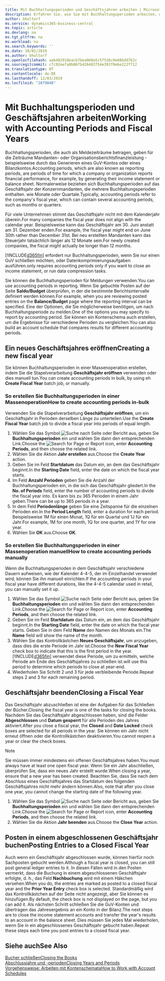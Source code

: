 ```yaml
---
title: Mit Buchhaltungsperioden und Geschäftsjahren arbeiten | Microsoft Docs
description: Erfahren Sie, wie Sie mit Buchhaltungsperioden arbeiten, um festzulegen, wann Ihr Unternehmen über Finanzleistung berichtet.
author: bholtorf
ms.service: dynamics365-business-central
ms.topic: article
ms.devlang: na
ms.tgt_pltfrm: na
ms.workload: na
ms.search.keywords: ''
ms.date: 10/01/2019
ms.author: bholtorf
ms.openlocfilehash: aab482918eacb7bea068a5c5f536c9e88bdd7b2c
ms.sourcegitcommit: cfc92eefa8b06fb426482f54e393f0e6e222f712
ms.translationtype: HT
ms.contentlocale: de-DE
ms.lasthandoff: 12/03/2019
ms.locfileid: "2879848"
---
```

# <a name="working-with-accounting-periods-and-fiscal-years"></a><span data-ttu-id="550dc-103">Mit Buchhaltungsperioden und Geschäftsjahren arbeiten</span><span class="sxs-lookup"><span data-stu-id="550dc-103">Working with Accounting Periods and Fiscal Years</span></span>
<span data-ttu-id="550dc-104">Buchhaltungsperioden, die auch als Meldezeiträume betragen, geben für die Zeiträume Mandanten- oder Organisationsberichtsfinanzleistung - beispielsweise durch das Generieren eines GuV-Kontos oder eines Bilanzkontos.</span><span class="sxs-lookup"><span data-stu-id="550dc-104">Accounting periods, which are also known as reporting periods, are periods of time for which a company or organization reports financial performance, for example, by generating their income statement or balance sheet.</span></span> <span data-ttu-id="550dc-105">Normalerweise beziehen sich Buchhaltungsperioden auf das Geschäftsjahr der Konzernmandanten, die mehrere Buchhaltungsperioden enthalten. wie Monate oder Quartale.</span><span class="sxs-lookup"><span data-stu-id="550dc-105">Typically, accounting periods refer to the company's fiscal year, which can contain several accounting periods, such as months or quarters.</span></span>

<span data-ttu-id="550dc-106">Für viele Unternehmen stimmt das Geschäftsjahr nicht mit dem Kalenderjahr überein.</span><span class="sxs-lookup"><span data-stu-id="550dc-106">For many companies the fiscal year does not align with the calendar year.</span></span> <span data-ttu-id="550dc-107">Beispielsweise kann das Geschäftsjahr am 30. Juni anstatt am 31. Dezember enden.</span><span class="sxs-lookup"><span data-stu-id="550dc-107">For example, the fiscal year might end on June 30th rather than December 31st.</span></span> <span data-ttu-id="550dc-108">Bei neu erstellten Mandanten kann das Steuerjahr tatsächlich länger als 12 Monate sein.</span><span class="sxs-lookup"><span data-stu-id="550dc-108">For newly created companies, the fiscal might actually be longer than 12 months.</span></span> 

[!INCLUDE[d365fin](includes/d365fin_md.md)] <span data-ttu-id="550dc-109">erfordert nur Buchhaltungsperioden, wenn Sie nur einen GuV schließen möchten, oder Datenkomprimierungsaufgaben ausführen.</span><span class="sxs-lookup"><span data-stu-id="550dc-109">only requires accounting periods only if you want to close an income statement, or run data compression tasks.</span></span> 

<span data-ttu-id="550dc-110">Sie können die Buchhaltungsperioden für Meldungen verwenden.</span><span class="sxs-lookup"><span data-stu-id="550dc-110">You can use accounting periods in reporting.</span></span> <span data-ttu-id="550dc-111">Wenn Sie gebuchte Posten auf der Seite **Saldo/Budget** überprüfen, in der die bestimmte Berichtsintervalle definiert werden können.</span><span class="sxs-lookup"><span data-stu-id="550dc-111">For example, when you are reviewing posted entries on the **Balance/Budget** page where the reporting interval can be specified.</span></span> <span data-ttu-id="550dc-112">Eine der Optionen, die Sie möglicherweise benötigen, um nach Buchhaltungsperiode zu melden.</span><span class="sxs-lookup"><span data-stu-id="550dc-112">One of the options you may specify to report by accounting period.</span></span> <span data-ttu-id="550dc-113">Sie können ein Kontenschema auch erstellen, um die Ergebnisse für verschiedene Perioden zu vergleichen.</span><span class="sxs-lookup"><span data-stu-id="550dc-113">You can also build an account schedule that compares results for different accounting periods.</span></span>

## <a name="creating-a-new-fiscal-year"></a><span data-ttu-id="550dc-114">Ein neues Geschäftsjahres eröffnen</span><span class="sxs-lookup"><span data-stu-id="550dc-114">Creating a new fiscal year</span></span>
<span data-ttu-id="550dc-115">Sie können Buchhaltungsperioden in einer Massenoperation erstellen, indem Sie die Stapelverarbeitung **Geschäftsjahr eröffnen** verwenden oder dies manuell tun.</span><span class="sxs-lookup"><span data-stu-id="550dc-115">You can create accounting periods in bulk, by using eh **Create Fiscal Year** batch job, or manually.</span></span>

### <a name="how-to-create-accounting-periods-in-bulk"></a><span data-ttu-id="550dc-116">So erstellen Sie Buchhaltungsperioden in einer Massenoperation</span><span class="sxs-lookup"><span data-stu-id="550dc-116">How to create accounting periods in-bulk</span></span>
<span data-ttu-id="550dc-117">Verwenden Sie die Stapelverarbeitung **Geschäftsjahr eröffnen**, um ein Geschäftsjahr in Perioden derselben Länge zu unterteilen.</span><span class="sxs-lookup"><span data-stu-id="550dc-117">Use the **Create Fiscal Year** batch job to divide a fiscal year into periods of equal length.</span></span>  

1. <span data-ttu-id="550dc-118">Wählen Sie das Symbol ![Suche nach Seite oder Bericht](media/ui-search/search_small.png "Suche nach Seiten- oder Berichtssymbolen") aus, geben Sie **Buchhaltungsperioden** ein und wählen Sie dann den entsprechenden Link.</span><span class="sxs-lookup"><span data-stu-id="550dc-118">Choose the ![Search for Page or Report](media/ui-search/search_small.png "Search for Page or Report icon") icon, enter **Accounting Periods**, and then choose the related link.</span></span>  
2. <span data-ttu-id="550dc-119">Wählen Sie die Aktion **Jahr erstellen** aus.</span><span class="sxs-lookup"><span data-stu-id="550dc-119">Choose the **Create Year** action.</span></span>  <!--What about the Scheduling option? Should we mention that? There's also the Report Output Type field...-->
3. <span data-ttu-id="550dc-120">Geben Sie im Feld **Startdatum** das Datum ein, an dem das Geschäftsjahr beginnt.</span><span class="sxs-lookup"><span data-stu-id="550dc-120">In the **Starting Date** field, enter the date on which the fiscal year starts.</span></span>  
4. <span data-ttu-id="550dc-121">Im Feld **Anzahl Perioden** geben Sie die Anzahl der Buchhaltungsperioden ein, in die sich das Geschäftsjahr gliedert.</span><span class="sxs-lookup"><span data-stu-id="550dc-121">In the **No. of Periods** field, enter the number of accounting periods to divide the fiscal year into.</span></span> <span data-ttu-id="550dc-122">Es kann bis zu 365 Perioden in einem Jahr geben.</span><span class="sxs-lookup"><span data-stu-id="550dc-122">There can be up to 365 periods in a year.</span></span>  
5. <span data-ttu-id="550dc-123">In dem Feld **Periodenlänge** geben Sie eine Zeitspanne für die einzelnen Perioden ein.</span><span class="sxs-lookup"><span data-stu-id="550dc-123">In the **Period Length** field, enter a duration for each period.</span></span> <span data-ttu-id="550dc-124">Beispielsweise 1M für einen Monat, 1Q für ein Quartal und 1J für ein Jahr.</span><span class="sxs-lookup"><span data-stu-id="550dc-124">For example, 1M for one month, 1Q for one quarter, and 1Y for one year.</span></span>  
6. <span data-ttu-id="550dc-125">Wählen Sie **OK** aus.</span><span class="sxs-lookup"><span data-stu-id="550dc-125">Choose **OK**.</span></span>  

### <a name="how-to-create-accounting-periods-manually"></a><span data-ttu-id="550dc-126">So erstellen Sie Buchhaltungsperioden in einer Massenoperation manuell</span><span class="sxs-lookup"><span data-stu-id="550dc-126">How to create accounting periods manually</span></span>
<span data-ttu-id="550dc-127">Wenn die Buchhaltungsperioden in dem Geschäftsjahr verschiedene Dauern aufweisen, wie der Kalender 4-4-5, der im Einzelhandel verwendet wird, können Sie ihn manuell einrichten.</span><span class="sxs-lookup"><span data-stu-id="550dc-127">If the accounting periods in your fiscal year have different durations, like the 4-4-5 calendar used in retail, you can manually set it up.</span></span>  
  
1. <span data-ttu-id="550dc-128">Wählen Sie das Symbol ![Suche nach Seite oder Bericht](media/ui-search/search_small.png "Symbol „Suche nach Seite oder Bericht“") aus, geben Sie **Buchhaltungsperioden** ein und wählen Sie dann den entsprechenden Link.</span><span class="sxs-lookup"><span data-stu-id="550dc-128">Choose the ![Search for Page or Report](media/ui-search/search_small.png "Search for Page or Report icon") icon, enter **Accounting Periods**, and then choose the related link.</span></span>  
2. <span data-ttu-id="550dc-129">Geben Sie im Feld **Startdatum** das Datum ein, an dem das Geschäftsjahr beginnt.</span><span class="sxs-lookup"><span data-stu-id="550dc-129">In the **Starting Date** field, enter the date on which the fiscal year starts.</span></span> <span data-ttu-id="550dc-130">Geben Sie in dem Feld **Name** den Namen des Monats ein.</span><span class="sxs-lookup"><span data-stu-id="550dc-130">The **Name** field will show the name of the month.</span></span>  
3. <span data-ttu-id="550dc-131">Wählen Sie das Kontrollkästchen **Neues Geschäftsjahr**, um anzugeben, dass dies die erste Periode im Jahr ist.</span><span class="sxs-lookup"><span data-stu-id="550dc-131">Choose the **New Fiscal Year** check box to indicate that this is the first period in the year.</span></span> [!INCLUDE[d365fin](includes/d365fin_md.md)] <span data-ttu-id="550dc-132">verwendet diese Periode, um zu ermitteln, welche Periode am Ende des Geschäftsjahres zu schließen ist.</span><span class="sxs-lookup"><span data-stu-id="550dc-132">will use this period to determine which periods to close at year-end.</span></span>
4. <span data-ttu-id="550dc-133">Wiederholen Sie Schritt 2 und 3 für jede verbleibende Periode.</span><span class="sxs-lookup"><span data-stu-id="550dc-133">Repeat steps 2 and 3 for each remaining period.</span></span>  

## <a name="closing-a-fiscal-year"></a><span data-ttu-id="550dc-134">Geschäftsjahr beenden</span><span class="sxs-lookup"><span data-stu-id="550dc-134">Closing a Fiscal Year</span></span>
<span data-ttu-id="550dc-135">Das Geschäftsjahr abzuschließen ist eine der Aufgaben für das Schließen der Bücher.</span><span class="sxs-lookup"><span data-stu-id="550dc-135">Closing the fiscal year is one of the tasks for closing the books.</span></span> <span data-ttu-id="550dc-136">Nachdem Sie das Geschäftsjahr abgeschlossen haben, sind die Felder **Abgeschlossen** und **Datum gesperrt** für alle Perioden des Jahres aktiviert.</span><span class="sxs-lookup"><span data-stu-id="550dc-136">After you close a fiscal year, the **Closed** and **Date Locked** check boxes are selected for all periods in the year.</span></span> <span data-ttu-id="550dc-137">Sie können ein Jahr nicht erneut öffnen oder die Kontrollkästchen deaktivieren.</span><span class="sxs-lookup"><span data-stu-id="550dc-137">You cannot reopen a year or clear the check boxes.</span></span>

> [!NOTE]  
>  <span data-ttu-id="550dc-138">Sie müssen immer mindestens ein offenen Geschäftsjahres haben.</span><span class="sxs-lookup"><span data-stu-id="550dc-138">You must always have at least one open fiscal year.</span></span> <span data-ttu-id="550dc-139">Wenn Sie ein Jahr abschließen, überprüfen Sie, dass ein neues Jahr erstellt wurde.</span><span class="sxs-lookup"><span data-stu-id="550dc-139">When closing a year, ensure that a new year has been created.</span></span> <span data-ttu-id="550dc-140">Beachten Sie, dass Sie nach dem Abschluss eines Geschäftsjahres das Startdatum des folgenden Geschäftsjahres nicht mehr ändern können.</span><span class="sxs-lookup"><span data-stu-id="550dc-140">Also, note that after you close one year, you cannot change the starting date of the following year.</span></span>

1. <span data-ttu-id="550dc-141">Wählen Sie das Symbol ![Suche nach Seite oder Bericht](media/ui-search/search_small.png "Symbol „Suche nach Seite oder Bericht“") aus, geben Sie **Buchhaltungsperioden** ein und wählen Sie dann den entsprechenden Link.</span><span class="sxs-lookup"><span data-stu-id="550dc-141">Choose the ![Search for Page or Report](media/ui-search/search_small.png "Search for Page or Report icon") icon, enter **Accounting Periods**, and then choose the related link.</span></span>  
2. <span data-ttu-id="550dc-142">Wählen Sie die Aktion **Jahr beenden** aus.</span><span class="sxs-lookup"><span data-stu-id="550dc-142">Choose the **Close Year** action.</span></span>  

## <a name="posting-entries-to-a-closed-fiscal-year"></a><span data-ttu-id="550dc-143">Posten in einem abgeschlossenen Geschäftsjahr buchen</span><span class="sxs-lookup"><span data-stu-id="550dc-143">Posting Entries to a Closed Fiscal Year</span></span>
<span data-ttu-id="550dc-144">Auch wenn ein Geschäftsjahr abgeschlossen wurde, können hierfür noch Sachposten gebucht werden.</span><span class="sxs-lookup"><span data-stu-id="550dc-144">Although a fiscal year is closed, you can still post general ledger entries to it.</span></span> <span data-ttu-id="550dc-145">In diesen Fällen wird in den Posten vermerkt, dass die Buchung in einem abgeschlossenen Geschäftsjahr erfolgte, d. h., das Feld **Nachbuchung** wird mit einem Häkchen versehen.</span><span class="sxs-lookup"><span data-stu-id="550dc-145">When you do, the entries are marked as posted to a closed fiscal year and the **Prior Year Entry** check box is selected.</span></span> <span data-ttu-id="550dc-146">Standardmäßig wird das Kontrollkästchen auf der Seite nicht angezeigt, aber Sie können es hinzufügen.</span><span class="sxs-lookup"><span data-stu-id="550dc-146">By default, the check box is not displayed on the page, but you can add it.</span></span> <span data-ttu-id="550dc-147">Als nächsten Schritt schließen Sie die GuV-Konten und übertragen das Jahresergebnis an ein Konto in der Bilanz.</span><span class="sxs-lookup"><span data-stu-id="550dc-147">The next steps are to close the income statement accounts and transfer the year's results to an account in the balance sheet.</span></span> <span data-ttu-id="550dc-148">Dies müssen Sie jedes Mal wiederholen, wenn Sie in ein abgeschlossenes Geschäftsjahr gebucht haben.</span><span class="sxs-lookup"><span data-stu-id="550dc-148">Repeat these steps each time you post entries to a closed fiscal year.</span></span>

## <a name="see-also"></a><span data-ttu-id="550dc-149">Siehe auch</span><span class="sxs-lookup"><span data-stu-id="550dc-149">See Also</span></span>
[<span data-ttu-id="550dc-150">Bucher schließen</span><span class="sxs-lookup"><span data-stu-id="550dc-150">Closing the Books</span></span>](year-close-books.md)  
[<span data-ttu-id="550dc-151">Abschlussjahre und -perioden</span><span class="sxs-lookup"><span data-stu-id="550dc-151">Closing Years and Periods</span></span>](year-close-years-periods.md)  
[<span data-ttu-id="550dc-152">Vorgehensweise: Arbeiten mit Kontenschemata</span><span class="sxs-lookup"><span data-stu-id="550dc-152">How to Work with Account Schedules</span></span>](bi-how-work-account-schedule.md)  
  





